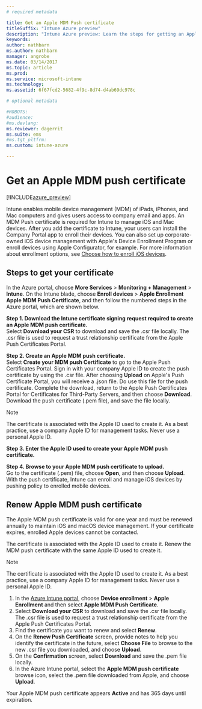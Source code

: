 ```yaml
---
# required metadata

title: Get an Apple MDM Push certificatetitleSuffix: "Intune Azure preview"
description: "Intune Azure preview: Learn the steps for getting an Apple MDM Push certificate to manage iOS devices with Intune."
keywords:
author: nathbarn
ms.author: nathbarn
manager: angrobe
ms.date: 03/14/2017
ms.topic: article
ms.prod:
ms.service: microsoft-intune
ms.technology:
ms.assetid: 6f67fcd2-5682-4f9c-8d74-d4ab69dc978c

# optional metadata

#ROBOTS:
#audience:
#ms.devlang:
ms.reviewer: dagerrit
ms.suite: ems
#ms.tgt_pltfrm:
ms.custom: intune-azure

---
```


# Get an Apple MDM push certificate

[!INCLUDE[azure_preview](../includes/azure_preview.md)]

Intune enables mobile device management (MDM) of iPads, iPhones, and Mac computers and gives users access to company email and apps. An MDM Push certificate is required for Intune to manage iOS and Mac devices. After you add the certificate to Intune, your users can install the Company Portal app to enroll their devices. You can also set up corporate-owned iOS device management with Apple's Device Enrollment Program or enroll devices using Apple Configurator, for example. For more information about enrollment options, see [Choose how to enroll iOS devices](choose-ios-enrollment-method.md).

## Steps to get your certificate
In the Azure portal, choose **More Services** > **Monitoring + Management** > **Intune**. On the Intune blade, choose **Enroll devices** > **Apple Enrollment** **Apple MDM Push Certificate**, and then follow the numbered steps in the Azure portal, which are shown below.

**Step 1. Download the Intune certificate signing request required to create an Apple MDM push certificate.**<br>
Select **Download your CSR** to download and save the .csr file locally. The .csr file is used to request a trust relationship certificate from the Apple Push Certificates Portal.

**Step 2. Create an Apple MDM push certificate.**<br>
Select **Create your MDM push Certificate** to go to the Apple Push Certificates Portal. Sign in with your company Apple ID to create the push certificate by using the .csr file. After choosing **Upload** on Apple's Push Certificate Portal, you will receive a .json file. Do use this file for the push certificate. Complete the download, return to the Apple Push Certificates Portal for Certificates for Third-Party Servers, and then choose **Download**. Download the push certificate (.pem file), and save the file locally.

> [!NOTE]
> The certificate is associated with the Apple ID used to create it. As a best practice, use a company Apple ID for management tasks. Never use a personal Apple ID.

**Step 3. Enter the Apple ID used to create your Apple MDM push certificate.**

**Step 4. Browse to your Apple MDM push certificate to upload.**<br>
Go to the certificate (.pem) file, choose **Open**, and then choose **Upload**. With the push certificate, Intune can enroll and manage iOS devices by pushing policy to enrolled mobile devices.

## Renew Apple MDM push certificate
The Apple MDM push certificate is valid for one year and must be renewed annually to maintain iOS and macOS device management. If your certificate expires, enrolled Apple devices cannot be contacted.

The certificate is associated with the Apple ID used to create it. Renew the MDM push certificate with the same Apple ID used to create it.

> [!NOTE]
> The certificate is associated with the Apple ID used to create it. As a best practice, use a company Apple ID for management tasks. Never use a personal Apple ID.

1. In the [Azure Intune portal](https://portal.azure.com), choose **Device enrollment** > **Apple Enrollment** and then select **Apple MDM Push Certificate**.
2. Select **Download your CSR** to download and save the .csr file locally. The .csr file is used to request a trust relationship certificate from the Apple Push Certificates Portal.
3. Find the certificate you want to renew and select **Renew**.
4. On the **Renew Push Certificate** screen, provide notes to help you identify the certificate in the future, select **Choose File** to browse to the new .csr file you downloaded, and choose **Upload**.
5. On the **Confirmation** screen, select **Download** and save the .pem file locally.
6. In the Azure Intune portal, select the **Apple MDM push certificate** browse icon, select the .pem file downloaded from Apple, and choose **Upload**.

Your Apple MDM push certificate appears **Active** and has 365 days until expiration.

